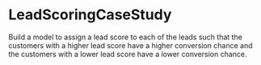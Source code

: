 # LeadScoringCaseStudy
Build a model to assign a lead score to each of the leads such that the customers with a higher lead score have a higher conversion chance and the customers with a lower lead score have a lower conversion chance.
